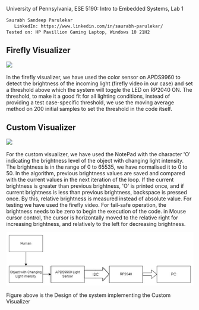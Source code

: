 University of Pennsylvania, ESE 5190: Intro to Embedded Systems, Lab 1

    Saurabh Sandeep Parulekar
       LinkedIn: https://www.linkedin.com/in/saurabh-parulekar/
    Tested on: HP Pavillion Gaming Laptop, Windows 10 21H2



## Firefly Visualizer

![](https://github.com/amoghgajare/LAB1-AMOGH-GAJARE-WORKED-WITH-SAURABH-PARULEKAR/blob/main/firefly.gif)

In the firefly visualizer, we have used the color sensor on APDS9960 to detect the brightness of the incoming light (firefly video in our case) and set a threshold above which the system will toggle the LED on RP2040 ON. The threshold, to make it a good fit for all lighting conditions, instead of providing a test case-specific threshold, we use the moving average method on 200 initial samples to set the threshold in the code itself. 


## Custom Visualizer

![](https://github.com/amoghgajare/LAB1-AMOGH-GAJARE-WORKED-WITH-SAURABH-PARULEKAR/blob/main/real-time-visualizer.gif)

For the custom visualizer, we have used the NotePad with the character 'O' indicating the brightness level of the object with changing light intensity. The brightness is in the range of 0 to 65535, we have normalised it to 0 to 50. In the algorithm, previous brightness values are saved and compared with the current values in the next iteration of the loop. If the current brightness is greater than previous brightness, 'O' is printed once, and if current brightness is less than previous brightness, backspace is pressed once. By this, relative brightness is measured instead of absolute value. For testing we have used the firefly video. For fail-safe operation, the brightness needs to be zero to begin the execution of the code. in Mouse cursor control, the cursor is horizontally moved to the relative right for increasing brightness, and relatively to the left for decreasing brightness.

![](https://github.com/amoghgajare/LAB1-AMOGH-GAJARE-WORKED-WITH-SAURABH-PARULEKAR/blob/main/diag.jpg)

Figure above is the Design of the system implementing the Custom Visualizer
